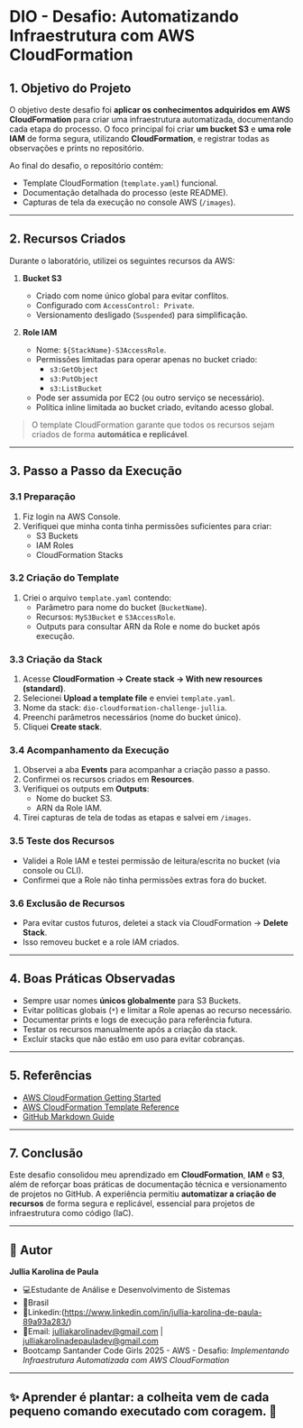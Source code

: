 # DIO - Desafio: Automatizando Infraestrutura com AWS CloudFormation

## 1. Objetivo do Projeto
O objetivo deste desafio foi **aplicar os conhecimentos adquiridos em AWS CloudFormation** para criar uma infraestrutura automatizada, documentando cada etapa do processo. O foco principal foi criar **um bucket S3** e **uma role IAM** de forma segura, utilizando **CloudFormation**, e registrar todas as observações e prints no repositório.

Ao final do desafio, o repositório contém:
- Template CloudFormation (`template.yaml`) funcional.  
- Documentação detalhada do processo (este README).  
- Capturas de tela da execução no console AWS (`/images`).  

---

## 2. Recursos Criados
Durante o laboratório, utilizei os seguintes recursos da AWS:

1. **Bucket S3**
   - Criado com nome único global para evitar conflitos.
   - Configurado com `AccessControl: Private`.
   - Versionamento desligado (`Suspended`) para simplificação.

2. **Role IAM**
   - Nome: `${StackName}-S3AccessRole`.
   - Permissões limitadas para operar apenas no bucket criado:
     - `s3:GetObject`
     - `s3:PutObject`
     - `s3:ListBucket`
   - Pode ser assumida por EC2 (ou outro serviço se necessário).
   - Política inline limitada ao bucket criado, evitando acesso global.

> O template CloudFormation garante que todos os recursos sejam criados de forma **automática e replicável**.

---

## 3. Passo a Passo da Execução

### 3.1 Preparação
1. Fiz login na AWS Console.  
2. Verifiquei que minha conta tinha permissões suficientes para criar:
   - S3 Buckets  
   - IAM Roles  
   - CloudFormation Stacks  

### 3.2 Criação do Template
1. Criei o arquivo `template.yaml` contendo:
   - Parâmetro para nome do bucket (`BucketName`).  
   - Recursos: `MyS3Bucket` e `S3AccessRole`.  
   - Outputs para consultar ARN da Role e nome do bucket após execução.  

### 3.3 Criação da Stack
1. Acesse **CloudFormation → Create stack → With new resources (standard)**.  
2. Selecionei **Upload a template file** e enviei `template.yaml`.  
3. Nome da stack: `dio-cloudformation-challenge-jullia`.  
4. Preenchi parâmetros necessários (nome do bucket único).  
5. Cliquei **Create stack**.

### 3.4 Acompanhamento da Execução
1. Observei a aba **Events** para acompanhar a criação passo a passo.  
2. Confirmei os recursos criados em **Resources**.  
3. Verifiquei os outputs em **Outputs**:
   - Nome do bucket S3.  
   - ARN da Role IAM.  
4. Tirei capturas de tela de todas as etapas e salvei em `/images`.

### 3.5 Teste dos Recursos
- Validei a Role IAM e testei permissão de leitura/escrita no bucket (via console ou CLI).  
- Confirmei que a Role não tinha permissões extras fora do bucket.

### 3.6 Exclusão de Recursos
- Para evitar custos futuros, deletei a stack via CloudFormation → **Delete Stack**.  
- Isso removeu bucket e a role IAM criados.

---

## 4. Boas Práticas Observadas
- Sempre usar nomes **únicos globalmente** para S3 Buckets.  
- Evitar políticas globais (`*`) e limitar a Role apenas ao recurso necessário.  
- Documentar prints e logs de execução para referência futura.  
- Testar os recursos manualmente após a criação da stack.  
- Excluir stacks que não estão em uso para evitar cobranças.

---
## 5. Referências
- [AWS CloudFormation Getting Started](https://docs.aws.amazon.com/AWSCloudFormation/latest/UserGuide/GettingStarted.html)  
- [AWS CloudFormation Template Reference](https://docs.aws.amazon.com/AWSCloudFormation/latest/UserGuide/template-reference.html)  
- [GitHub Markdown Guide](https://guides.github.com/features/mastering-markdown/)  

---

## 7. Conclusão
Este desafio consolidou meu aprendizado em **CloudFormation**, **IAM** e **S3**, além de reforçar boas práticas de documentação técnica e versionamento de projetos no GitHub. A experiência permitiu **automatizar a criação de recursos** de forma segura e replicável, essencial para projetos de infraestrutura como código (IaC).

---

## 💬 Autor
**Jullia Karolina de Paula**
- 💻Estudante de Análise e Desenvolvimento de Sistemas 
- 📍Brasil
- 🔗Linkedin:(https://www.linkedin.com/in/jullia-karolina-de-paula-89a93a283/)
- 📧Email: julliakarolinadev@gmail.com | julliakarolinadepauladev@gmail.com
- Bootcamp Santander Code Girls 2025 - AWS - Desafio: *Implementando Infraestrutura Automatizada com AWS CloudFormation*

---
## ✨ Aprender é plantar: a colheita vem de cada pequeno comando executado com coragem. 🌱

